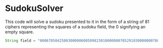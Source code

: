 # SudokuSolver

This code will solve a sudoku presented to it in the form of a string of 81 ciphers representing the squares of a sudoku field, the 0 signifying an empty square.
```java
String field = "000670504250030000060050982301000000070529103000000078000000405010306000826000000"
```
